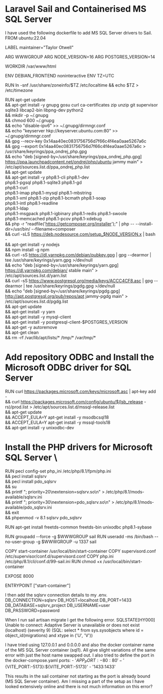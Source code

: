 
# Laravel Sail and Containerised MS SQL Server

I have used the following dockerfile to add MS SQL Server drivers to Sail.
    FROM ubuntu:22.04

LABEL maintainer="Taylor Otwell"

ARG WWWGROUP
ARG NODE_VERSION=16
ARG POSTGRES_VERSION=14

WORKDIR /var/www/html

ENV DEBIAN_FRONTEND noninteractive
ENV TZ=UTC

RUN ln -snf /usr/share/zoneinfo/$TZ /etc/localtime && echo $TZ > /etc/timezone

RUN apt-get update \
    && apt-get install -y gnupg gosu curl ca-certificates zip unzip git supervisor sqlite3 libcap2-bin libpng-dev python2 \
    && mkdir -p ~/.gnupg \
    && chmod 600 ~/.gnupg \
    && echo "disable-ipv6" >> ~/.gnupg/dirmngr.conf \
    && echo "keyserver hkp://keyserver.ubuntu.com:80" >> ~/.gnupg/dirmngr.conf \
    && gpg --recv-key 0x14aa40ec0831756756d7f66c4f4ea0aae5267a6c \
    && gpg --export 0x14aa40ec0831756756d7f66c4f4ea0aae5267a6c > /usr/share/keyrings/ppa_ondrej_php.gpg \
    && echo "deb [signed-by=/usr/share/keyrings/ppa_ondrej_php.gpg] https://ppa.launchpadcontent.net/ondrej/php/ubuntu jammy main" > /etc/apt/sources.list.d/ppa_ondrej_php.list \
    && apt-get update \
    && apt-get install -y php8.1-cli php8.1-dev \
       php8.1-pgsql php8.1-sqlite3 php8.1-gd \
       php8.1-curl \
       php8.1-imap php8.1-mysql php8.1-mbstring \
       php8.1-xml php8.1-zip php8.1-bcmath php8.1-soap \
       php8.1-intl php8.1-readline \
       php8.1-ldap \
       php8.1-msgpack php8.1-igbinary php8.1-redis php8.1-swoole \
       php8.1-memcached php8.1-pcov php8.1-xdebug \
    && php -r "readfile('https://getcomposer.org/installer');" | php -- --install-dir=/usr/bin/ --filename=composer \
    && curl -sLS https://deb.nodesource.com/setup_$NODE_VERSION.x | bash - \
    && apt-get install -y nodejs \
    && npm install -g npm \
    && curl -sS https://dl.yarnpkg.com/debian/pubkey.gpg | gpg --dearmor | tee /usr/share/keyrings/yarn.gpg >/dev/null \
    && echo "deb [signed-by=/usr/share/keyrings/yarn.gpg] https://dl.yarnpkg.com/debian/ stable main" > /etc/apt/sources.list.d/yarn.list \
    && curl -sS https://www.postgresql.org/media/keys/ACCC4CF8.asc | gpg --dearmor | tee /usr/share/keyrings/pgdg.gpg >/dev/null \
    && echo "deb [signed-by=/usr/share/keyrings/pgdg.gpg] http://apt.postgresql.org/pub/repos/apt jammy-pgdg main" > /etc/apt/sources.list.d/pgdg.list \
    && apt-get update \
    && apt-get install -y yarn \
    && apt-get install -y mysql-client \
    && apt-get install -y postgresql-client-$POSTGRES_VERSION \
    && apt-get -y autoremove \
    && apt-get clean \
    && rm -rf /var/lib/apt/lists/* /tmp/* /var/tmp/*
# Add repository ODBC and Install the Microsoft ODBC driver for SQL Server
RUN curl https://packages.microsoft.com/keys/microsoft.asc | apt-key add - \
    && curl https://packages.microsoft.com/config/ubuntu/$(lsb_release -rs)/prod.list > /etc/apt/sources.list.d/mssql-release.list \
    && apt-get update \
    && ACCEPT_EULA=Y apt-get install -y msodbcsql18 \
    && ACCEPT_EULA=Y apt-get install -y mssql-tools18 \
    && apt-get install -y unixodbc-dev

# Install the PHP drivers for Microsoft SQL Server \
RUN pecl config-set php_ini /etc/php/8.1/fpm/php.ini \
     && pecl install sqlsrv  \
     && pecl install pdo_sqlsrv  \
     && su  \
     && printf "; priority=20\nextension=sqlsrv.so\n" > /etc/php/8.1/mods-available/sqlsrv.ini  \
     && printf "; priority=30\nextension=pdo_sqlsrv.so\n" > /etc/php/8.1/mods-available/pdo_sqlsrv.ini  \
     && exit   \
     && phpenmod -v 8.1 sqlsrv pdo_sqlsrv

RUN apt-get install freetds-common freetds-bin unixodbc php8.1-sybase

RUN groupadd --force -g $WWWGROUP sail
RUN useradd -ms /bin/bash --no-user-group -g $WWWGROUP -u 1337 sail

COPY start-container /usr/local/bin/start-container
COPY supervisord.conf /etc/supervisor/conf.d/supervisord.conf
COPY php.ini /etc/php/8.1/cli/conf.d/99-sail.ini
RUN chmod +x /usr/local/bin/start-container

EXPOSE 8000

ENTRYPOINT ["start-container"]

I then add the sqlsrv connection details to my .env.
DB_CONNECTION=sqlsrv
DB_HOST=localhost
DB_PORT=1433
DB_DATABASE=sqlsrv_project
DB_USERNAME=user
DB_PASSWORD=password

When I run sail artisan migrate I get the following error.
SQLSTATE[HY000] Unable to connect: Adaptive Server is unavailable or does not exist (localhost) (severity 9) (SQL: select * from sys.sysobjects where id = object_id(migrations) and xtype in ('U', 'V'))

I have tried using 127.0.0.1 and 0.0.0.0 and also the docker container name of the MS SQL Server container (sql1).  All give slight variations of the same error with just the host name swapped out.
I also tried to define the port in the docker-compose.yaml
ports:
            - '${APP_PORT:-80}:80'
            - '${VITE_PORT:-5173}:${VITE_PORT:-5173}'
            - '1433:1433'

This results in the sail container not starting as the port is already bound (MS SQL Server container).
Am I missing a part of the setup as I have looked extensively online and there is not much information on this error?

        